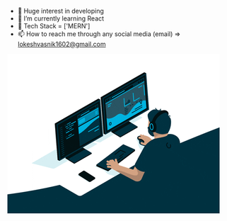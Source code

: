 - 👀 Huge interest in developing
- 🌱 I’m currently learning React
- 💞️ Tech Stack = ['MERN']
- 📫 How to reach me through any social media (email) => lokeshvasnik1602@gmail.com 

<!---
lokeshvasnik/lokeshvasnik is a ✨ special ✨ repository because its `README.md` (this file) appears on your GitHub profile.
You can click the Preview link to take a look at your changes.
--->

![alt text](https://github.com/lokeshvasnik/lokeshvasnik/blob/main/giphy.gif)
